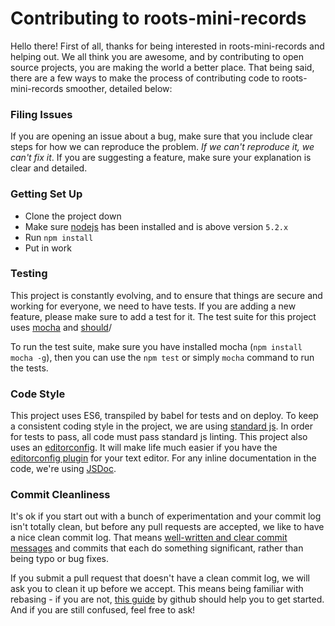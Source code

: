# Contributing to roots-mini-records

Hello there! First of all, thanks for being interested in roots-mini-records and helping out. We all think you are awesome, and by contributing to open source projects, you are making the world a better place. That being said, there are a few ways to make the process of contributing code to roots-mini-records smoother, detailed below:

### Filing Issues

If you are opening an issue about a bug, make sure that you include clear steps for how we can reproduce the problem. _If we can't reproduce it, we can't fix it_. If you are suggesting a feature, make sure your explanation is clear and detailed.

### Getting Set Up

- Clone the project down
- Make sure [nodejs](http://nodejs.org) has been installed and is above version `5.2.x`
- Run `npm install`
- Put in work

### Testing

This project is constantly evolving, and to ensure that things are secure and working for everyone, we need to have tests. If you are adding a new feature, please make sure to add a test for it. The test suite for this project uses [mocha](http://visionmedia.github.io/mocha/) and [should](https://github.com/visionmedia/should.js/)/

To run the test suite, make sure you have installed mocha (`npm install mocha -g`), then you can use the `npm test` or simply `mocha` command to run the tests.

### Code Style

This project uses ES6, transpiled by babel for tests and on deploy. To keep a consistent coding style in the project, we are using [standard js](http://standardjs.com/). In order for tests to pass, all code must pass standard js linting. This project also uses an [editorconfig](http://editorconfig.org/). It will make life much easier if you have the [editorconfig plugin](http://editorconfig.org/#download) for your text editor. For any inline documentation in the code, we're using [JSDoc](http://usejsdoc.org/).

### Commit Cleanliness

It's ok if you start out with a bunch of experimentation and your commit log isn't totally clean, but before any pull requests are accepted, we like to have a nice clean commit log. That means [well-written and clear commit messages](http://tbaggery.com/2008/04/19/a-note-about-git-commit-messages.html) and commits that each do something significant, rather than being typo or bug fixes.

If you submit a pull request that doesn't have a clean commit log, we will ask you to clean it up before we accept. This means being familiar with rebasing - if you are not, [this guide](https://help.github.com/articles/interactive-rebase) by github should help you to get started. And if you are still confused, feel free to ask!
